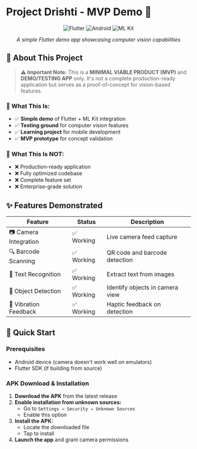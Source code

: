 # Project Drishti - MVP Demo 🎯

<div align="center">

![Flutter](https://img.shields.io/badge/Flutter-02569B?style=for-the-badge&logo=flutter&logoColor=white)
![Android](https://img.shields.io/badge/Android-3DDC84?style=for-the-badge&logo=android&logoColor=white)
![ML Kit](https://img.shields.io/badge/Google_ML_Kit-4285F4?style=for-the-badge&logo=google&logoColor=white)

*A simple Flutter demo app showcasing computer vision capabilities*

</div>

## 📱 About This Project

> **⚠️ Important Note:** This is a **MINIMAL VIABLE PRODUCT (MVP)** and **DEMO/TESTING APP** only. It's not a complete production-ready application but serves as a proof-of-concept for vision-based features.

### 🎯 What This Is:
- ✅ **Simple demo** of Flutter + ML Kit integration
- ✅ **Testing ground** for computer vision features  
- ✅ **Learning project** for mobile development
- ✅ **MVP prototype** for concept validation

### 🚫 What This Is NOT:
- ❌ Production-ready application
- ❌ Fully optimized codebase
- ❌ Complete feature set
- ❌ Enterprise-grade solution

## ✨ Features Demonstrated

| Feature | Status | Description |
|---------|--------|-------------|
| 📷 Camera Integration | ✅ Working | Live camera feed capture |
| 🔍 Barcode Scanning | ✅ Working | QR code and barcode detection |
| 📝 Text Recognition | ✅ Working | Extract text from images |
| 🎯 Object Detection | ✅ Working | Identify objects in camera view |
| 📳 Vibration Feedback | ✅ Working | Haptic feedback on detection |

## 🚀 Quick Start

### Prerequisites
- Android device (camera doesn't work well on emulators)
- Flutter SDK (if building from source)

### APK Download & Installation

1. **Download the APK** from the latest release
2. **Enable installation from unknown sources:**
   - Go to `Settings → Security → Unknown Sources`
   - Enable this option
3. **Install the APK:**
   - Locate the downloaded file
   - Tap to install
4. **Launch the app** and grant camera permissions

